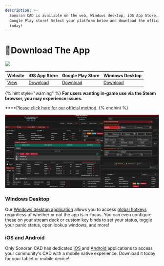 ```yaml
---
description: >-
  Sonoran CAD is available on the web, Windows desktop, iOS App Store, and
  Google Play store! Select your platform below and download the official app
  today!
---
```


# 📱Download The App

![](<../.gitbook/assets/SonoranCAD Logo\_Full.png>)

| Website                             | iOS App Store                                                      | Google Play Store                                                                      | Windows Desktop                                                                                              |
| ----------------------------------- | ------------------------------------------------------------------ | -------------------------------------------------------------------------------------- | ------------------------------------------------------------------------------------------------------------ |
| [View](https://app.sonorancad.com/) | [Download](https://apps.apple.com/us/app/sonoran-cad/id1496539456) | [Download](https://play.google.com/store/apps/details?id=sonorancadmdt.app\&hl=en\_US) | [Download](https://github.com/Sonoran-Software/SonoranCAD\_Windows/releases/latest/download/Sonoran-CAD.exe) |

{% hint style="warning" %}
**For users wanting in-game use via the Steam browser, you may experience issues.**

****[Please click here for our official method](steam-browser-workaround.md).
{% endhint %}

![Sonoran CAD - CAD/MDT Software](<../.gitbook/assets/image (258).png>)

### Windows Desktop

Our [Windows desktop application](https://github.com/SonoranBrian/sc2\_quasar/releases/latest/download/Sonoran-CAD-Setup.exe) allows you to access [global hotkeys](../tutorials/other-features/configurable-hotkeys.md) regardless of whether or not the app is in-focus. You can even configure these on your stream deck or custom key binds to set your status, toggle your panic status, open lookup windows, and more!

### iOS and Android

Only Sonoran CAD has dedicated [iOS ](https://apps.apple.com/us/app/sonoran-cad/id1496539456)and [Android ](https://play.google.com/store/apps/details?id=sonorancadmdt.app\&hl=en\_US)applications to access your community's CAD with a mobile native experience. Download it today for your tablet or mobile device!

